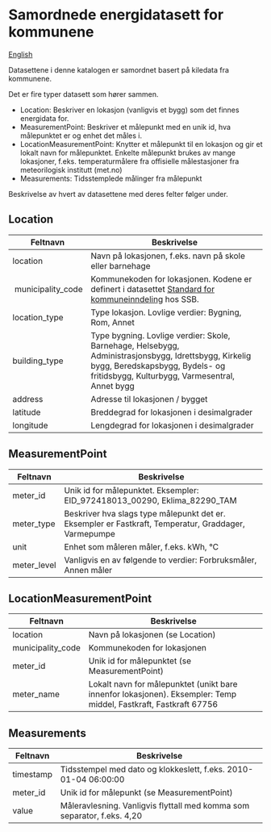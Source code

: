# Samordnede energidatasett for kommunene
[English](README_en.md)

Datasettene i denne katalogen er samordnet basert på kiledata fra kommunene.

Det er fire typer datasett som hører sammen.
- Location: Beskriver en lokasjon (vanligvis et bygg) som det finnes energidata for.
- MeasurementPoint: Beskriver et målepunkt med en unik id, hva målepunktet er og enhet det måles i.
- LocationMeasurementPoint: Knytter et målepunkt til en lokasjon og gir et lokalt navn for målepunktet. Enkelte målepunkt brukes av mange lokasjoner, f.eks. temperaturmålere fra offisielle målestasjoner fra meteorilogisk institutt (met.no)
- Measurements: Tidsstemplede målinger fra målepunkt

Beskrivelse av hvert av datasettene med deres felter følger under.

## Location
| Feltnavn | Beskrivelse  |
| -------- | ------------ |
| location | Navn på lokasjonen, f.eks. navn på skole eller barnehage |
| municipality_code | Kommunekoden for lokasjonen. Kodene er definert i datasettet [Standard for kommuneinndeling](https://www.ssb.no/klass/klassifikasjoner/131/koder) hos SSB. |
| location_type | Type lokasjon. Lovlige verdier: Bygning, Rom, Annet |
| building_type | Type bygning. Lovlige verdier: Skole, Barnehage, Helsebygg, Administrasjonsbygg, Idrettsbygg, Kirkelig bygg, Beredskapsbygg, Bydels- og fritidsbygg, Kulturbygg, Varmesentral, Annet bygg |
| address | Adresse til lokasjonen / bygget |
| latitude | Breddegrad for lokasjonen i desimalgrader |
| longitude | Lengdegrad for lokasjonen i desimalgrader |
 
## MeasurementPoint
| Feltnavn | Beskrivelse  |
| -------- | ------------ |
| meter_id | Unik id for målepunktet. Eksempler: EID_972418013_00290, Eklima_82290_TAM |
| meter_type | Beskriver hva slags type målepunkt det er. Eksempler er Fastkraft, Temperatur, Graddager, Varmepumpe |
| unit | Enhet som måleren måler, f.eks. kWh, °C |
| meter_level | Vanligvis en av følgende to verdier: Forbruksmåler, Annen måler |
 
## LocationMeasurementPoint
| Feltnavn | Beskrivelse  |
| -------- | ------------ |
| location | Navn på lokasjonen (se Location) |
| municipality_code | Kommunekoden for lokasjonen |
| meter_id | Unik id for målepunktet (se MeasurementPoint) |
| meter_name | Lokalt navn for målepunktet (unikt bare innenfor lokasjonen). Eksempler: Temp middel, Fastkraft, Fastkraft 67756 |
 
## Measurements
| Feltnavn | Beskrivelse  |
| -------- | ------------ |
| timestamp | Tidsstempel med dato og klokkeslett, f.eks. 2010-01-04 06:00:00 |
| meter_id | Unik id for målepunkt (se MeasurementPoint) |
| value | Måleravlesning. Vanligvis flyttall med komma som separator, f.eks. 4,20 |
 
